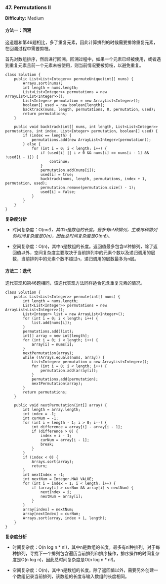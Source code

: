 ### 47. Permutations II

**Difficulty:** Medium

#### 方法一：回溯

这道题和第46题相比，多了重复元素，因此计算排列的时候需要排除重复元素，在回溯过程中需要剪枝。

首先对数组排序，然后进行回溯。回溯过程中，如果一个元素已经被使用，或者遇到重复元素且前一个元素未被使用，则当前情况要被剪枝，以避免重复。

```
class Solution {
    public List<List<Integer>> permuteUnique(int[] nums) {
        Arrays.sort(nums);
        int length = nums.length;
        List<List<Integer>> permutations = new ArrayList<List<Integer>>();
        List<Integer> permutation = new ArrayList<Integer>();
        boolean[] used = new boolean[length];
        backtrack(nums, length, permutations, 0, permutation, used);
        return permutations;
    }

    public void backtrack(int[] nums, int length, List<List<Integer>> permutations, int index, List<Integer> permutation, boolean[] used) {
        if (index == length) {
            permutations.add(new ArrayList<Integer>(permutation));
        } else {
            for (int i = 0; i < length; i++) {
                if (used[i] || i > 0 && nums[i] == nums[i - 1] && !used[i - 1]) {
                    continue;
                }
                permutation.add(nums[i]);
                used[i] = true;
                backtrack(nums, length, permutations, index + 1, permutation, used);
                permutation.remove(permutation.size() - 1);
                used[i] = false;
            }
        }
    }
}
```

**复杂度分析**

- 时间复杂度：O(n*n!)，其中n是数组的长度。最多有n!种排列，生成每种排列的时间复杂度是O(n)，因此总时间复杂度是O(n*n!)。

- 空间复杂度：O(n)，其中n是数组的长度。返回值最多包含n!种排列，除了返回值以外，空间复杂度主要取决于当前排列中的元素个数以及递归调用的层数，当前排列中的元素个数不超过n，递归调用的层数最多为n层。

#### 方法二：迭代

迭代实现和第46题相同，该迭代实现方法同样适合包含重复元素的情况。

```
class Solution {
    public List<List<Integer>> permute(int[] nums) {
        int length = nums.length;
        List<List<Integer>> permutations = new ArrayList<List<Integer>>();
        List<Integer> list = new ArrayList<Integer>();
        for (int i = 0; i < length; i++) {
            list.add(nums[i]);
        }
        permutations.add(list);
        int[] array = new int[length];
        for (int i = 0; i < length; i++) {
            array[i] = nums[i];
        }
        nextPermutation(array);
        while (!Arrays.equals(nums, array)) {
            List<Integer> permutation = new ArrayList<Integer>();
            for (int i = 0; i < length; i++) {
                permutation.add(array[i]);
            }
            permutations.add(permutation);
            nextPermutation(array);
        }
        return permutations;
    }

    public void nextPermutation(int[] array) {
        int length = array.length;
        int index = -1;
        int curNum = -1;
        for (int i = length - 1; i > 0; i--) {
            int difference = array[i] - array[i - 1];
            if (difference > 0) {
                index = i - 1;
                curNum = array[i - 1];
                break;
            }
        }
        if (index < 0) {
            Arrays.sort(array);
            return;
        }
        int nextIndex = -1;
        int nextNum = Integer.MAX_VALUE;
        for (int i = index + 1; i < length; i++) {
            if (array[i] > curNum && array[i] < nextNum) {
                nextIndex = i;
                nextNum = array[i];
            }
        }
        array[index] = nextNum;
        array[nextIndex] = curNum;
        Arrays.sort(array, index + 1, length);
    }
}
```

**复杂度分析**

- 时间复杂度：O(n log n * n!)，其中n是数组的长度。最多有n!种排列，对于每种排列，寻找下一个排列包含遍历当前排列和排序操作，排序操作的时间复杂度是O(n log n)，因此总时间复杂度是O(n log n * n!)。

- 空间复杂度：O(n)，其中n是数组的长度。除了返回值以外，需要另外创建一个数组记录当前排列，该数组的长度与输入数组的长度相同。
